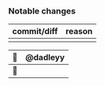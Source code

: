 ### Notable changes

| commit/diff | reason |
| :--- | :--- |
| | |

| :tophat: | @dadleyy |
| :--- | :--- |
| :paperclip: | |
